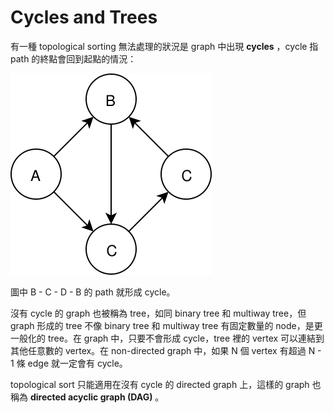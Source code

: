 # Cycles and Trees

有一種 topological sorting 無法處理的狀況是 graph 中出現 **cycles** ，cycle 指 path 的終點會回到起點的情況：

![](../../.gitbook/assets/cycle_graph.svg)

圖中 B - C - D - B 的 path 就形成 cycle。

沒有 cycle 的 graph 也被稱為 tree，如同 binary tree 和 multiway tree，但 graph 形成的 tree 不像 binary tree 和 multiway tree 有固定數量的 node，是更一般化的 tree。在 graph 中，只要不會形成 cycle，tree 裡的 vertex 可以連結到其他任意數的 vertex。在 non-directed graph 中，如果 N 個 vertex 有超過 N - 1 條 edge 就一定會有 cycle。

topological sort 只能適用在沒有 cycle 的 directed graph 上，這樣的 graph 也稱為 **directed acyclic graph \(DAG\)** 。 

